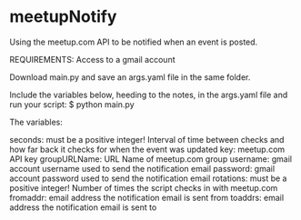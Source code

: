 meetupNotify
============

Using the meetup.com API to be notified when an event is posted.

REQUIREMENTS:
Access to a gmail account

Download main.py and save an args.yaml file in the same folder.

Include the variables below, heeding to the notes, in the args.yaml file and run your script:
$ python main.py

The variables:

seconds: must be a positive integer! Interval of time between checks and how far back it checks for when the event was updated
key: meetup.com API key
groupURLName: URL Name of meetup.com group
username: gmail account username used to send the notification email
password: gmail account password used to send the notification email
rotations: must be a positive integer! Number of times the script checks in with meetup.com
fromaddr: email address the notification email is sent from
toaddrs: email address the notification email is sent to